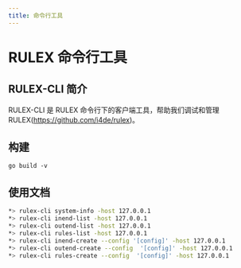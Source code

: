 ```yaml
---
title: 命令行工具
---
```

# RULEX 命令行工具

## RULEX-CLI 简介
RULEX-CLI 是 RULEX 命令行下的客户端工具，帮助我们调试和管理RULEX(https://github.com/i4de/rulex)。

## 构建
```shell
go build -v
```

## 使用文档
```bash
*> rulex-cli system-info -host 127.0.0.1
*> rulex-cli inend-list -host 127.0.0.1
*> rulex-cli outend-list -host 127.0.0.1
*> rulex-cli rules-list -host 127.0.0.1
*> rulex-cli inend-create --config '[config]' -host 127.0.0.1
*> rulex-cli outend-create --config  '[config]' -host 127.0.0.1
*> rulex-cli rules-create --config  '[config]' -host 127.0.0.1
```